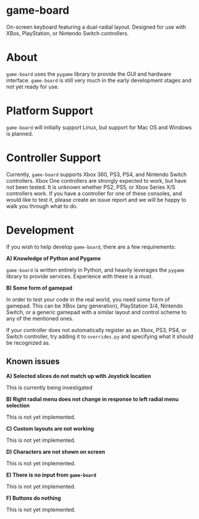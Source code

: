 # game-board
On-screen keyboard featuring a dual-radial layout. Designed for use with XBox, PlayStation, or Nintendo Switch controllers.

# About
`game-board` uses the `pygame` library to provide the GUI and hardware interface. `game-board` is still very much in the early development stages and not yet ready for use.

# Platform Support
`game-board` will initially support Linux, but support for Mac OS and Windows is planned.

# Controller Support

Currently, `game-board` supports Xbox 360, PS3, PS4, and Nintendo Switch controllers. Xbox One controllers are strongly expected to work, but have not been tested. It is unknown whether PS2, PS5, or Xbox Series X/S controllers work. If you have a controller for one of these consoles, and would like to test it, please create an issue report and we will be happy to walk you through what to do.

# Development
If you wish to help develop `game-board`, there are a few requirements:

**A) Knowledge of Python and Pygame**
 
 `game-board` is written entirely in Python, and heavily leverages the `pygame` library to provide services. Experience with these is a must.
 
**B) Some form of gamepad**

In order to test your code in the real world, you need some form of gamepad. This can be XBox (any generation), PlayStation 3/4, Nintendo Switch, or a generic gamepad with a similar layout and control scheme to any of the mentioned ones.

If your controller does not automatically register as an Xbox, PS3, PS4, or Switch controller, try adding it to `overrides.py` and specifying what it should be recognized as.


## Known issues

**A) Selected slices do not match up with Joystick location**

This is currently being investigated

**B) Right radial menu does not change in response to left radial menu selection**

This is not yet implemented.

**C) Custom layouts are not working**

This is not yet implemented.

**D) Characters are not shown on screen**

This is not yet implemented.

**E) There is no input from `game-board`**

This is not yet implemented.

**F) Buttons do nothing**

This is not yet implemented.